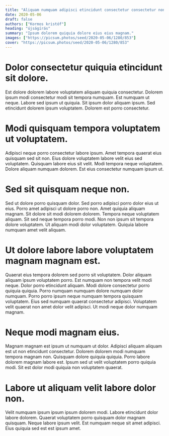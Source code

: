 ```yaml
---
title: "Aliquam numquam adipisci etincidunt consectetur consectetur non."
date: 2020-05-06
draft: false 
authors: ["Kormos kristóf"]
heading: "újságírás"
summary: "Ipsum dolorem quiquia dolore eius eius magnam."
images: ["https://picsum.photos/seed/2020-05-06/1280/853"]
cover: "https://picsum.photos/seed/2020-05-06/1280/853"
---
```

# Dolor consectetur quiquia etincidunt sit dolore.        
Est dolore dolorem labore voluptatem aliquam quiquia consectetur. Dolorem ipsum modi consectetur modi sit tempora numquam. Est numquam ut neque. Labore sed ipsum ut quiquia. Sit ipsum dolor aliquam ipsum. Sed etincidunt dolorem ipsum voluptatem. Dolorem est porro consectetur.

# Modi quisquam tempora voluptatem ut voluptatem.        
Adipisci neque porro consectetur labore ipsum. Amet tempora quaerat eius quisquam sed sit non. Eius dolore voluptatem labore velit eius sed voluptatem. Quisquam labore eius sit velit. Modi tempora neque voluptatem. Dolore aliquam numquam dolorem. Est eius consectetur numquam ipsum ut.

# Sed sit quisquam neque non.        
Sed ut dolore porro quisquam dolor. Sed porro adipisci porro dolor eius ut eius. Porro amet adipisci ut dolore porro non. Amet quiquia aliquam magnam. Sit dolore sit modi dolorem dolorem. Tempora neque voluptatem aliquam. Sit sed neque tempora porro modi. Non non ipsum sit tempora dolore voluptatem. Ut aliquam modi dolor voluptatem. Quiquia labore numquam amet velit aliquam.

# Ut dolore labore labore voluptatem magnam magnam est.        
Quaerat eius tempora dolorem sed porro sit voluptatem. Dolor aliquam aliquam ipsum voluptatem porro. Est numquam non tempora velit modi neque. Dolor porro etincidunt aliquam. Modi dolore consectetur porro quiquia quiquia. Porro numquam numquam dolore numquam dolor numquam. Porro porro ipsum neque numquam tempora quisquam voluptatem. Eius sed numquam quaerat consectetur adipisci. Voluptatem velit quaerat non amet dolor velit adipisci. Ut modi neque dolor numquam magnam.

# Neque modi magnam eius.        
Magnam magnam est ipsum ut numquam ut dolor. Adipisci aliquam aliquam est ut non etincidunt consectetur. Dolorem dolorem modi numquam tempora magnam non. Quisquam dolore quiquia quiquia. Porro labore dolorem magnam labore est. Ipsum sed ut velit voluptatem porro quiquia modi. Sit est dolor modi quiquia non voluptatem quaerat.

# Labore ut aliquam velit labore dolor non.        
Velit numquam ipsum ipsum ipsum dolorem modi. Labore etincidunt dolor labore dolorem. Quaerat voluptatem porro quisquam dolor magnam quisquam. Neque labore ipsum velit. Est numquam neque sit amet adipisci. Eius quiquia sed est est ipsum amet.


